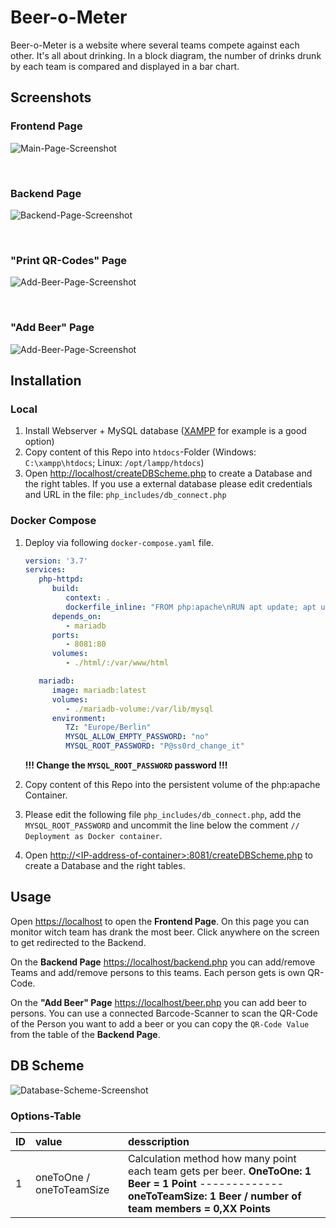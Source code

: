 # Beer-o-Meter

Beer-o-Meter is a website where several teams compete against each other. It's all about drinking. In a block diagram, the number of drinks drunk by each team is compared and displayed in a bar chart.

## Screenshots

### Frontend Page

![Main-Page-Screenshot](README-images/frontend-page.png)

<br>

### Backend Page

![Backend-Page-Screenshot](<README-images/backend-page.png>)

<br>

### "Print QR-Codes" Page

![Add-Beer-Page-Screenshot](<README-images/print-qr-code-page.png>)

<br>

### "Add Beer" Page

![Add-Beer-Page-Screenshot](<README-images/add-beer-page.png>)

## Installation

### Local

1. Install Webserver + MySQL database ([XAMPP](https://www.apachefriends.org/download.html) for example is a good option)
2. Copy content of this Repo into `htdocs`-Folder (Windows: `C:\xampp\htdocs`; Linux: `/opt/lampp/htdocs`)
3. Open [http://localhost/createDBScheme.php](http://localhost/createDBScheme.php) to create a Database and the right tables.
   If you use a external database please edit credentials and URL in the file: `php_includes/db_connect.php`

### Docker Compose

1. Deploy via following `docker-compose.yaml` file.
   
   ```yaml
   version: '3.7'
   services:
      php-httpd:
         build:
            context: .
            dockerfile_inline: "FROM php:apache\nRUN apt update; apt upgrade;\nRUN docker-php-ext-install mysqli"
         depends_on:
            - mariadb
         ports:
            - 8081:80
         volumes:
            - ./html/:/var/www/html

      mariadb:
         image: mariadb:latest
         volumes:
            - ./mariadb-volume:/var/lib/mysql
         environment:
            TZ: "Europe/Berlin"
            MYSQL_ALLOW_EMPTY_PASSWORD: "no"
            MYSQL_ROOT_PASSWORD: "P@ss0rd_change_it"
   ```

   **!!! Change the `MYSQL_ROOT_PASSWORD` password !!!**

2. Copy content of this Repo into the persistent volume of the php:apache Container.
3. Please edit the following file `php_includes/db_connect.php`, add the `MYSQL_ROOT_PASSWORD` and uncommit the line below the comment
   `// Deployment as Docker container`.
4. Open [http://\<IP-address-of-container\>:8081/createDBScheme.php](http://IP-address-of-container:8081/createDBScheme.php) to create a Database and the right tables.

## Usage

Open [https://localhost](https://localhost) to open the **Frontend Page**. On this page you can monitor witch team has drank the most beer. Click anywhere on the screen to get redirected to the Backend.

On the **Backend Page** [https://localhost/backend.php](https://localhost/backend.php) you can add/remove Teams and add/remove persons to this teams. Each person gets is own QR-Code.

On the **"Add Beer" Page** [https://localhost/beer.php](https://localhost/beer.php) you can add beer to persons. You can use a connected Barcode-Scanner to scan the QR-Code of the Person you want to add a beer or you can copy the `QR-Code Value` from the table of the **Backend Page**.

## DB Scheme

![Database-Scheme-Screenshot](<README-images/db-scheme.png>)

### Options-Table

| ID  | value                    | desscription                                                                                                                                |
| :-- | :----------------------- | :------------------------------------------------------------------------------------------------------------------------------------------ |
| 1   | oneToOne / oneToTeamSize | Calculation method how many point each team gets per beer. **OneToOne: 1 Beer = 1 Point** ------------- **oneToTeamSize: 1 Beer / number of team members = 0,XX Points** |
